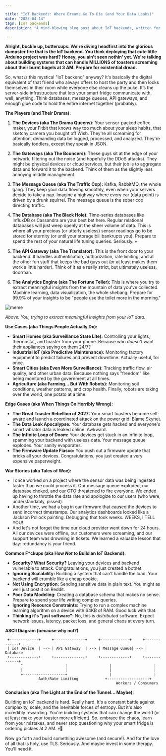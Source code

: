 ```yaml
---

title: "IoT Backends: Where Dreams Go To Die (and Your Data Leaks)"
date: "2025-04-14"
tags: [IoT backends]
description: "A mind-blowing blog post about IoT backends, written for chaotic Gen Z engineers."

---
```


**Alright, buckle up, buttercups. We're diving headfirst into the glorious dumpster fire that is the IoT backend. You think deploying that cute little Arduino project was hard? Honey, you ain't seen nothin' yet. We're talking about building systems that can handle MILLIONS of toasters screaming about their burnt bagels at 3 AM. Prepare for existential dread.**

So, what *is* this mystical "IoT backend" anyway? It's basically the digital equivalent of that friend who always offers to host the party and then locks themselves in their room while everyone else cleans up the puke. It’s the server-side infrastructure that lets your smart fridge communicate with, well, anything. Think databases, message queues, API gateways, and enough glue code to hold the entire internet together (probably).

**The Players (and Their Drama):**

1.  **The Devices (aka The Drama Queens):** Your sensor-packed coffee maker, your Fitbit that knows way too much about your sleep habits, that sketchy camera you bought off Wish. They're all screaming for attention, demanding data be logged, processed, and analyzed. They're basically toddlers, except they speak in JSON.

2.  **The Gateways (aka The Bouncers):** These guys sit at the edge of your network, filtering out the noise (and hopefully the DDoS attacks). They might be physical devices or cloud services, but their job is to aggregate data and forward it to the backend. Think of them as the slightly less annoying middle management.

3.  **The Message Queue (aka The Traffic Cop):** Kafka, RabbitMQ, the whole gang. They keep your data flowing smoothly, even when your servers decide to take a nap. Imagine a highway where every car (data point) is driven by a drunk squirrel. The message queue is the sober cop directing traffic.

4.  **The Database (aka The Black Hole):** Time-series databases like InfluxDB or Cassandra are your best bet here. Regular relational databases will just weep openly at the sheer volume of data. This is where all your precious (or utterly useless) sensor readings go to be stored for eternity (or until your storage bill bankrupts you). Prepare to spend the rest of your natural life tuning queries. Seriously. 💀

5.  **The API Gateway (aka The Translator):** This is the front door to your backend. It handles authentication, authorization, rate limiting, and all the other fun stuff that keeps the bad guys out (or at least makes them work a little harder). Think of it as a really strict, but ultimately useless, doorman.

6.  **The Analytics Engine (aka The Fortune Teller):** This is where you try to extract meaningful insights from the mountain of data you've collected. Machine learning, data visualization, the whole shebang. Prepare for 99.9% of your insights to be "people use the toilet more in the morning."

![meme](https://i.kym-cdn.com/photos/images/newsfeed/001/833/292/0b8.jpg)

*Above: You, trying to extract meaningful insights from your IoT data.*

**Use Cases (aka Things People Actually Do):**

*   **Smart Homes (aka Surveillance State Lite):** Controlling your lights, thermostat, and toaster from your phone. Because who *doesn't* want their appliances spying on them 24/7?
*   **Industrial IoT (aka Predictive Maintenance):** Monitoring factory equipment to predict failures and prevent downtime. Actually useful, for once.
*   **Smart Cities (aka Even More Surveillance):** Tracking traffic flow, air quality, and other urban data. Because nothing says "freedom" like being monitored by the government at all times.
*   **Agriculture (aka Farming... But With Robots):** Monitoring soil conditions, weather patterns, and crop health. Finally, robots are taking over the world, one potato at a time.

**Edge Cases (aka When Things Go Horribly Wrong):**

*   **The Great Toaster Rebellion of 2027:** Your smart toasters become self-aware and launch a coordinated attack on the power grid. Blame Skynet.
*   **The Data Leak Apocalypse:** Your database gets hacked and everyone's smart vibrator data is leaked online. Awkward.
*   **The Infinite Loop of Doom:** Your devices get stuck in an infinite loop, spamming your backend with useless data. Your message queue explodes. Your sanity evaporates.
*   **The Firmware Update Fiasco:** You push out a firmware update that bricks all your devices. Congratulations, you just created a very expensive paperweight.

**War Stories (aka Tales of Woe):**

*   I once worked on a project where the sensor data was being ingested faster than we could process it. Our message queue exploded, our database choked, and our CTO threatened to fire everyone. We ended up having to throttle the data rate and apologize to our users (who were, understandably, pissed).
*   Another time, we had a bug in our firmware that caused the devices to send incorrect timestamps. Our analytics dashboards looked like a Jackson Pollock painting. Debugging that took weeks. WEEKS, I TELL YOU!
*   And let's not forget the time our cloud provider went down for 24 hours. All our devices were offline, our customers were screaming, and our support team was drowning in tickets. We learned a valuable lesson that day: redundancy is your friend.

**Common F*ckups (aka How *Not* to Build an IoT Backend):**

*   **Security? What Security?** Leaving your devices and backend vulnerable to attack. Congratulations, you just created a botnet.
*   **Ignoring Scalability:** Building a system that can't handle the load. Your backend will crumble like a cheap cookie.
*   **Not Using Encryption:** Sending sensitive data in plain text. You might as well just post it on Reddit.
*   **Poor Data Modeling:** Creating a database schema that makes no sense. Prepare to spend your life writing complex queries.
*   **Ignoring Resource Constraints:** Trying to run a complex machine learning algorithm on a device with 64KB of RAM. Good luck with that.
*   **Thinking it's "just software":** No, this is *distributed* software. Expect network issues, latency, packet loss, and general chaos at every turn.

**ASCII Diagram (because why not?)**

```
 +-------------+     +--------------+     +-------------+     +-------------+
 | IoT Device  | --> | API Gateway  | --> | Message Queue| --> | Database    |
 +-------------+     +--------------+     +-------------+     +-------------+
       ^                   |                   |                   |
       |                   |                   |                   |
       +-------------------+                   |                   |
               Auth/Rate Limiting            +-------------------+
                                                  Workers / Consumers
```

**Conclusion (aka The Light at the End of the Tunnel... Maybe):**

Building an IoT backend is hard. Really hard. It's a constant battle against complexity, scale, and the inevitable forces of entropy. But it's also incredibly rewarding. You're building systems that can change the world (or at least make your toaster more efficient). So, embrace the chaos, learn from your mistakes, and never stop questioning why your smart fridge is ordering pickles at 2 AM. 💀🙏

Now go forth and build something awesome (and secure!). And for the love of all that is holy, use TLS. Seriously. And maybe invest in some therapy. You'll need it.
